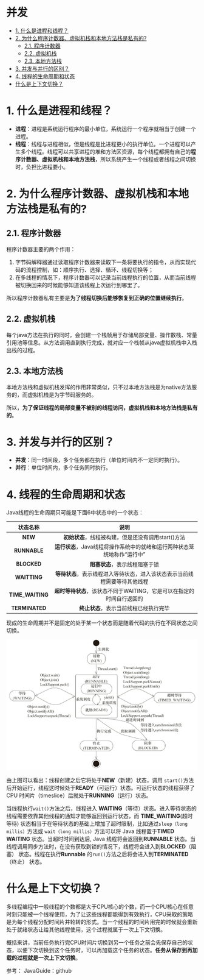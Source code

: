   
<h1>并发</h1>
<!-- TOC -->

- [1. 什么是进程和线程？](#1-什么是进程和线程)
- [2. 为什么程序计数器、虚拟机栈和本地方法栈是私有的?](#2-为什么程序计数器虚拟机栈和本地方法栈是私有的)
    - [2.1. 程序计数器](#21-程序计数器)
    - [2.2. 虚拟机栈](#22-虚拟机栈)
    - [2.3. 本地方法栈](#23-本地方法栈)
- [3. 并发与并行的区别？](#3-并发与并行的区别)
- [4. 线程的生命周期和状态](#4-线程的生命周期和状态)
- [什么是上下文切换？](#什么是上下文切换)

<!-- /TOC -->
  
# 1. 什么是进程和线程？
  
* **进程**：进程是系统运行程序的最小单位，系统运行一个程序就相当于创建一个进程。
* **线程**：线程与进程相似，但是线程是比进程更小的执行单位。一个进程可以产生多个线程。线程可以共享进程的堆和方法区资源，每个线程都拥有自己的**程序计数器、虚拟机栈和本地方法栈**，所以系统产生一个线程或者线程之间切换时，负担比进程要小。

# 2. 为什么程序计数器、虚拟机栈和本地方法栈是私有的?

## 2.1. 程序计数器

程序计数器主要的两个作用：

1. 字节码解释器通过读取程序计数器来读取下一条将要执行的指令，从而实现代码的流程控制，如：顺序执行、选择、循环、线程切换等；
2. 在多线程的情况下，程序计数器可以记录当前线程执行的位置，从而当前线程被切换回来的时候能够知道该线程上次运行到哪里了。

所以程序计数器私有主要是**为了线程切换后能够恢复到正确的位置继续执行**。

## 2.2. 虚拟机栈

每个java方法在执行的同时，会创建一个栈帧用于存储局部变量、操作数栈、常量引用池等信息。从方法调用直到执行完成，就对应一个栈帧从java虚拟机栈中入栈出栈的过程。

## 2.3. 本地方法栈

本地方法栈和虚拟机栈发挥的作用非常类似，只不过本地方法栈是为native方法服务的，而虚拟机栈是为字节码服务的。

所以，**为了保证线程的局部变量不被别的线程访问，虚拟机栈和本地方法栈是私有的**。

# 3. 并发与并行的区别？

* **并发**：同一时间段，多个任务都在执行（单位时间内不一定同时执行）。
* **并行**：单位时间内，多个任务同时执行。

# 4. 线程的生命周期和状态

Java线程的生命周期只可能是下面6中状态中的一个状态：

状态名称|说明
|:-:|:-:|
**NEW**|**初始状态**，线程被构建，但是还没有调用start()方法
**RUNNABLE**|**运行状态**，Java线程将操作系统中的就绪和运行两种状态笼统地称作“运行中”
**BLOCKED**|**阻塞状态**，表示线程阻塞于锁
**WAITTING**|**等待状态**，表示线程进入等待状态，进入该状态表示当前线程需要等待其他线程
**TIME_WAITING**|**超时等待状态**，该状态不同于WAITING，它是可以在指定的时间自行返回的
**TERMINATED**|**终止状态**，表示当前线程已经执行完毕

现成的生命周期并不是固定的处于某一个状态而是随着代码的执行在不同状态之间切换。

![](https://github.com/ZoharAndroid/MarkdownImages/blob/master/2019-07/%E7%BA%BF%E7%A8%8B%E7%8A%B6%E6%80%81%E8%BD%AC%E6%8D%A2.png?raw=true)

由上图可以看出：线程创建之后它将处于**NEW**（新建）状态，调用 `start()`方法后开始运行，线程这时候处于**READY**（可运行）状态。可运行状态的线程获得了 CPU 时间片（timeslice）后就处于**RUNNING**（运行）状态。

当线程执行`wait()`方法之后，线程进入 **WAITING**（等待）状态。进入等待状态的线程需要依靠其他线程的通知才能够返回到运行状态，而 **TIME_WAITING**(超时等待) 状态相当于在等待状态的基础上增加了超时限制，比如通过`sleep（long millis）`方法或 `wait（long millis）`方法可以将 Java 线程置于**TIMED WAITING** 状态。当超时时间到达后, Java 线程将会返回到**RUNNABLE** 状态。当线程调用同步方法时，在没有获取到锁的情况下，线程将会进入到**BLOCKED**（阻塞） 状态。线程在执行**Runnable** 的`run()`方法之后将会进入到**TERMINATED**（终止） 状态。

# 什么是上下文切换？

多线程编程中一般线程的个数都是大于CPU核心的个数，而一个CPU核心在任意时刻只能被一个线程使用，为了让这些线程都能得到有效执行，CPU采取的策略是为每个线程分配时间片并轮转的形式。当一个线程的时间片用完的时候就会重新处于就绪状态让给其他线程使用，这个过程就属于一次上下文切换。

概括来讲，当前任务执行完CPU时间片切换到另一个任务之前会先保存自己的状态，以便下次切换到这个任务时，可以再加载这个任务的状态。**任务从保存到再加载的过程就是一次上下文切换**。

参考：
JavaGuide：github